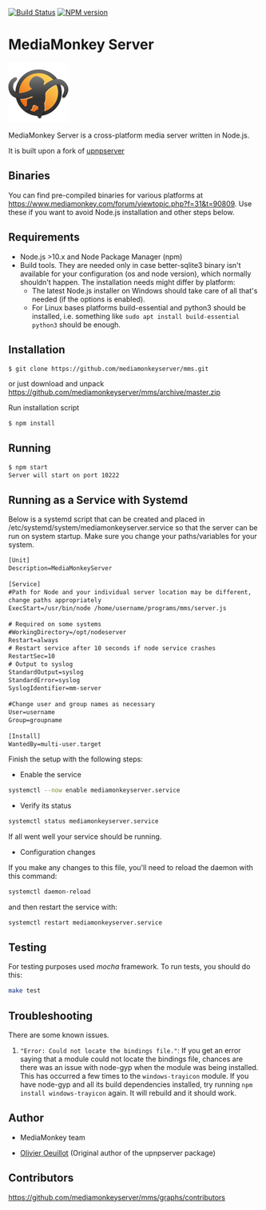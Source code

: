 [![Build Status][travis-image]][travis-url] [![NPM version][npm-image]][npm-url] 

# MediaMonkey Server
![upnpserver icon](icon/icon_120.png)

MediaMonkey Server is a cross-platform media server written in Node.js.

It is built upon a fork of [upnpserver](https://www.npmjs.com/package/upnpserver)

## Binaries

You can find pre-compiled binaries for various platforms at https://www.mediamonkey.com/forum/viewtopic.php?f=31&t=90809. Use these if you want to avoid Node.js installation and other steps below.

## Requirements
- Node.js >10.x and Node Package Manager (npm)
- Build tools. They are needed only in case better-sqlite3 binary isn't available for your configuration (os and node version), which normally shouldn't happen. The installation needs might differ by platform:
    - The latest Node.js installer on Windows should take care of all that's needed (if the options is enabled).
    - For Linux bases platforms build-essential and python3 should be installed, i.e. something like `sudo apt install build-essential python3` should be enough.

## Installation

    $ git clone https://github.com/mediamonkeyserver/mms.git

or just download and unpack https://github.com/mediamonkeyserver/mms/archive/master.zip

Run installation script

    $ npm install

## Running
    $ npm start
    Server will start on port 10222

## Running as a Service with Systemd
Below is a systemd script that can be created and placed in /etc/systemd/system/mediamonkeyserver.service so that the server can be run on system startup.  Make sure you change your paths/variables for your system. 

    [Unit]
    Description=MediaMonkeyServer

    [Service]
    #Path for Node and your individual server location may be different, change paths appropriately
    ExecStart=/usr/bin/node /home/username/programs/mms/server.js

    # Required on some systems
    #WorkingDirectory=/opt/nodeserver
    Restart=always
    # Restart service after 10 seconds if node service crashes
    RestartSec=10
    # Output to syslog
    StandardOutput=syslog
    StandardError=syslog
    SyslogIdentifier=mm-server

    #Change user and group names as necessary
    User=username
    Group=groupname

    [Install]
    WantedBy=multi-user.target


Finish the setup with the following steps: 

* Enable the service
```bash
systemctl --now enable mediamonkeyserver.service
```

* Verify its status
```bash
systemctl status mediamonkeyserver.service
```

If all went well your service should be running.

* Configuration changes

If you make any changes to this file, you'll need to reload the daemon with this command:
```bash
systemctl daemon-reload
```

and then restart the service with: 
```bash
systemctl restart mediamonkeyserver.service
```


## Testing
For testing purposes used *mocha* framework. To run tests, you should do this:
```bash
make test
```

## Troubleshooting
There are some known issues.
1. `"Error: Could not locate the bindings file."`: If you get an error saying that a module could not locate the bindings file, chances are there was an issue with node-gyp when the module was being installed. This has occurred a few times to the `windows-trayicon` module. If you have node-gyp and all its build dependencies installed, try running `npm install windows-trayicon` again. It will rebuild and it should work.

## Author

- MediaMonkey team

- [Olivier Oeuillot](https://github.com/oeuillot) (Original author of the upnpserver package)

## Contributors

https://github.com/mediamonkeyserver/mms/graphs/contributors

[npm-url]: https://npmjs.org/package/upnpserver
[npm-image]: https://badge.fury.io/js/upnpserver.svg
[npm-downloads-image]: http://img.shields.io/npm/dm/upnpserver.svg

[travis-url]: https://travis-ci.org/oeuillot/upnpserver
[travis-image]: https://api.travis-ci.org/oeuillot/upnpserver.svg?branch=master
